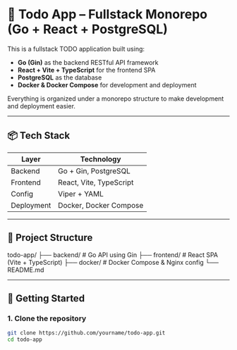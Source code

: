 # 📝 Todo App – Fullstack Monorepo (Go + React + PostgreSQL)

This is a fullstack TODO application built using:

- **Go (Gin)** as the backend RESTful API framework
- **React + Vite + TypeScript** for the frontend SPA
- **PostgreSQL** as the database
- **Docker & Docker Compose** for development and deployment

Everything is organized under a monorepo structure to make development and deployment easier.

---

## 📦 Tech Stack

| Layer      | Technology                 |
|------------|----------------------------|
| Backend    | Go + Gin, PostgreSQL       |
| Frontend   | React, Vite, TypeScript    |
| Config     | Viper + YAML               |
| Deployment | Docker, Docker Compose     |

---

## 📁 Project Structure

todo-app/
├── backend/ # Go API using Gin
├── frontend/ # React SPA (Vite + TypeScript)
├── docker/ # Docker Compose & Nginx config
└── README.md

---

## 🚀 Getting Started

### 1. Clone the repository

```bash
git clone https://github.com/yourname/todo-app.git
cd todo-app

